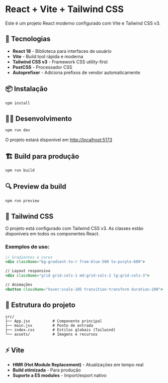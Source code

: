 # React + Vite + Tailwind CSS

Este é um projeto React moderno configurado com Vite e Tailwind CSS v3.

## 🚀 Tecnologias

- **React 18** - Biblioteca para interfaces de usuário
- **Vite** - Build tool rápida e moderna
- **Tailwind CSS v3** - Framework CSS utility-first
- **PostCSS** - Processador CSS
- **Autoprefixer** - Adiciona prefixos de vendor automaticamente

## 📦 Instalação

```bash
npm install
```

## 🏃‍♂️ Desenvolvimento

```bash
npm run dev
```

O projeto estará disponível em [http://localhost:5173](http://localhost:5173)

## 🏗️ Build para produção

```bash
npm run build
```

## 🔍 Preview da build

```bash
npm run preview
```

## 🎨 Tailwind CSS

O projeto está configurado com Tailwind CSS v3. As classes estão disponíveis em todos os componentes React.

### Exemplos de uso:

```jsx
// Gradientes e cores
<div className="bg-gradient-to-r from-blue-500 to-purple-600">

// Layout responsivo
<div className="grid grid-cols-1 md:grid-cols-2 lg:grid-cols-3">

// Animações
<button className="hover:scale-105 transition-transform duration-200">
```

## 📁 Estrutura do projeto

```
src/
├── App.jsx          # Componente principal
├── main.jsx         # Ponto de entrada
├── index.css        # Estilos globais (Tailwind)
└── assets/          # Imagens e recursos
```

## ⚡ Vite

- **HMR (Hot Module Replacement)** - Atualizações em tempo real
- **Build otimizada** - Para produção
- **Suporte a ES modules** - Import/export nativo
